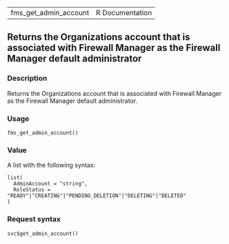 <table style="width: 100%;">
<tbody>
<tr class="odd">
<td>fms_get_admin_account</td>
<td style="text-align: right;">R Documentation</td>
</tr>
</tbody>
</table>

## Returns the Organizations account that is associated with Firewall Manager as the Firewall Manager default administrator

### Description

Returns the Organizations account that is associated with Firewall
Manager as the Firewall Manager default administrator.

### Usage

    fms_get_admin_account()

### Value

A list with the following syntax:

    list(
      AdminAccount = "string",
      RoleStatus = "READY"|"CREATING"|"PENDING_DELETION"|"DELETING"|"DELETED"
    )

### Request syntax

    svc$get_admin_account()

